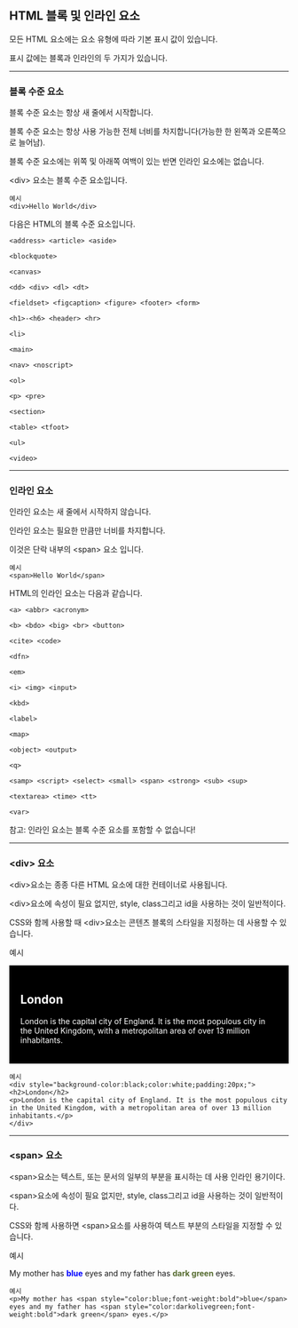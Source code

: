 ## HTML 블록 및 인라인 요소
모든 HTML 요소에는 요소 유형에 따라 기본 표시 값이 있습니다.

표시 값에는 블록과 인라인의 두 가지가 있습니다.

***
### 블록 수준 요소
블록 수준 요소는 항상 새 줄에서 시작합니다.

블록 수준 요소는 항상 사용 가능한 전체 너비를 차지합니다(가능한 한 왼쪽과 오른쪽으로 늘어남).

블록 수준 요소에는 위쪽 및 아래쪽 여백이 있는 반면 인라인 요소에는 없습니다.

\<div> 요소는 블록 수준 요소입니다.

    예시
    <div>Hello World</div>

다음은 HTML의 블록 수준 요소입니다.

    <address> <article> <aside>

    <blockquote>

    <canvas>

    <dd> <div> <dl> <dt>

    <fieldset> <figcaption> <figure> <footer> <form>

    <h1>-<h6> <header> <hr>

    <li>

    <main>

    <nav> <noscript>

    <ol>

    <p> <pre>

    <section>

    <table> <tfoot>

    <ul>

    <video>

***
### 인라인 요소
인라인 요소는 새 줄에서 시작하지 않습니다.

인라인 요소는 필요한 만큼만 너비를 차지합니다.

이것은 단락 내부의 \<span> 요소 입니다.

    예시
    <span>Hello World</span>

HTML의 인라인 요소는 다음과 같습니다.

    <a> <abbr> <acronym>

    <b> <bdo> <big> <br> <button>

    <cite> <code>

    <dfn>

    <em>

    <i> <img> <input>

    <kbd>

    <label>

    <map>

    <object> <output>

    <q>

    <samp> <script> <select> <small> <span> <strong> <sub> <sup>

    <textarea> <time> <tt>

    <var>

참고: 인라인 요소는 블록 수준 요소를 포함할 수 없습니다!

***
### \<div> 요소
\<div>요소는 종종 다른 HTML 요소에 대한 컨테이너로 사용됩니다.

\<div>요소에 속성이 필요 없지만, style, class그리고 id을 사용하는 것이 일반적이다.

CSS와 함께 사용할 때 \<div>요소는 콘텐츠 블록의 스타일을 지정하는 데 사용할 수 있습니다.

예시
<div style="background-color:black;color:white;padding:20px;">
<h2>London</h2>
<p>London is the capital city of England. It is the most populous city in the United Kingdom, with a metropolitan area of over 13 million inhabitants.</p>
</div>

    예시
    <div style="background-color:black;color:white;padding:20px;">
    <h2>London</h2>
    <p>London is the capital city of England. It is the most populous city in the United Kingdom, with a metropolitan area of over 13 million inhabitants.</p>
    </div>

***
### \<span> 요소
\<span>요소는 텍스트, 또는 문서의 일부의 부분을 표시하는 데 사용 인라인 용기이다.

\<span>요소에 속성이 필요 없지만, style, class그리고 id을 사용하는 것이 일반적이다.

CSS와 함께 사용하면 \<span>요소를 사용하여 텍스트 부분의 스타일을 지정할 수 있습니다.

예시
<p>My mother has <span style="color:blue;font-weight:bold">blue</span> eyes and my father has <span style="color:darkolivegreen;font-weight:bold">dark green</span> eyes.</p>

    예시
    <p>My mother has <span style="color:blue;font-weight:bold">blue</span> eyes and my father has <span style="color:darkolivegreen;font-weight:bold">dark green</span> eyes.</p>